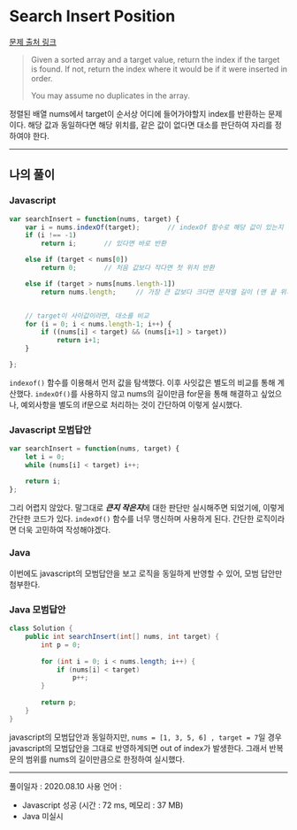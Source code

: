 # Search Insert Position 
[문제 출처 링크](https://leetcode.com/problems/search-insert-position/)

> Given a sorted array and a target value, return the index if the target is found. If not, return the index where it would be if it were inserted in order.   
> 
> You may assume no duplicates in the array.

정렬된 배열 nums에서 target이 순서상 어디에 들어가야할지 index를 반환하는 문제이다.
해당 값과 동일하다면 해당 위치를, 같은 값이 없다면 대소를 판단하여 자리를 정하여야 한다.

-----

## 나의 풀이

### Javascript
```javascript
var searchInsert = function(nums, target) {
    var i = nums.indexOf(target);       // indexOf 함수로 해당 값이 있는지 확인
    if (i !== -1)
        return i;       // 있다면 바로 반환

    else if (target < nums[0])
        return 0;       // 처음 값보다 작다면 첫 위치 반환

    else if (target > nums[nums.length-1])
        return nums.length;     // 가장 큰 값보다 크다면 문자열 길이 (맨 끝 위치) 반환


    // target이 사이값이라면, 대소를 비교
    for (i = 0; i < nums.length-1; i++) {
        if ((nums[i] < target) && (nums[i+1] > target))
            return i+1;
    }

};
```
`indexof()` 함수를 이용해서 먼저 값을 탐색했다. 이후 사잇값은 별도의 비교를 통해 계산했다. `indexOf()`를 사용하지 않고 nums의 길이만큼 for문을 통해 해결하고 싶었으나, 예외사항을 별도의 if문으로 처리하는 것이 간단하여 이렇게 실시했다.

### Javascript 모범답안
```javascript
var searchInsert = function(nums, target) {
    let i = 0;
    while (nums[i] < target) i++;

    return i;
};
```
그리 어렵지 않았다. 말그대로 ***큰지 작은지***에 대한 판단만 실시해주면 되었기에, 이렇게 간단한 코드가 있다. `indexOf()` 함수를 너무 맹신하며 사용하게 된다. 간단한 로직이라면 더욱 고민하여 작성해야겠다.

### Java
이번에도 javascript의 모범답안을 보고 로직을 동일하게 반영할 수 있어, 모범 답안만 첨부한다.

### Java 모범답안
```java
class Solution {
    public int searchInsert(int[] nums, int target) {
        int p = 0;
        
        for (int i = 0; i < nums.length; i++) {
            if (nums[i] < target)
                p++;
        }
        
        return p;
    }
}
```
javascript의 모범답안과 동일하지만, `nums = [1, 3, 5, 6] , target = 7`일 경우 
javascript의 모범답안을 그대로 반영하게되면 out of index가 발생한다. 그래서 반복문의 범위를 nums의 길이만큼으로 한정하여 실시했다.

------

풀이일자 : 2020.08.10
사용 언어 : 
- Javascript 성공 (시간 : 72 ms, 메모리 : 37 MB)
- Java 미실시
